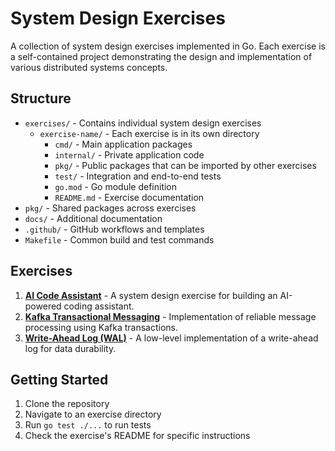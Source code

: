 # System Design Exercises

A collection of system design exercises implemented in Go. Each exercise is a self-contained project demonstrating the design and implementation of various distributed systems concepts.

## Structure

- `exercises/` - Contains individual system design exercises
  - `exercise-name/` - Each exercise is in its own directory
    - `cmd/` - Main application packages
    - `internal/` - Private application code
    - `pkg/` - Public packages that can be imported by other exercises
    - `test/` - Integration and end-to-end tests
    - `go.mod` - Go module definition
    - `README.md` - Exercise documentation
- `pkg/` - Shared packages across exercises
- `docs/` - Additional documentation
- `.github/` - GitHub workflows and templates
- `Makefile` - Common build and test commands

## Exercises

1. **[AI Code Assistant](exercises/ai-code-assistant/)** - A system design exercise for building an AI-powered coding assistant.
2. **[Kafka Transactional Messaging](exercises/kafka-transactional-messaging/)** - Implementation of reliable message processing using Kafka transactions.
3. **[Write-Ahead Log (WAL)](exercises/wal/)** - A low-level implementation of a write-ahead log for data durability.

## Getting Started

1. Clone the repository
2. Navigate to an exercise directory
3. Run `go test ./...` to run tests
4. Check the exercise's README for specific instructions

